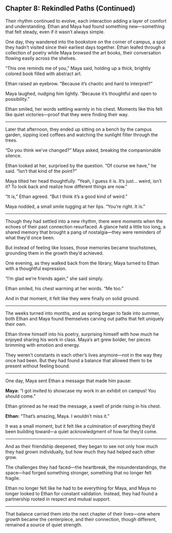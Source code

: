 ## Chapter 8: Rekindled Paths (Continued)  

Their rhythm continued to evolve, each interaction adding a layer of comfort and understanding. Ethan and Maya had found something new—something that felt steady, even if it wasn’t always simple.  

One day, they wandered into the bookstore on the corner of campus, a spot they hadn’t visited since their earliest days together. Ethan leafed through a collection of poetry while Maya browsed the art books, their conversation flowing easily across the shelves.  

“This one reminds me of you,” Maya said, holding up a thick, brightly colored book filled with abstract art.  

Ethan raised an eyebrow. “Because it’s chaotic and hard to interpret?”  

Maya laughed, nudging him lightly. “Because it’s thoughtful and open to possibility.”  

Ethan smiled, her words settling warmly in his chest. Moments like this felt like quiet victories—proof that they were finding their way.  

---

Later that afternoon, they ended up sitting on a bench by the campus garden, sipping iced coffees and watching the sunlight filter through the trees.  

“Do you think we’ve changed?” Maya asked, breaking the companionable silence.  

Ethan looked at her, surprised by the question. “Of course we have,” he said. “Isn’t that kind of the point?”  

Maya tilted her head thoughtfully. “Yeah, I guess it is. It’s just… weird, isn’t it? To look back and realize how different things are now.”  

“It is,” Ethan agreed. “But I think it’s a good kind of weird.”  

Maya nodded, a small smile tugging at her lips. “You’re right. It is.”  

---

Though they had settled into a new rhythm, there were moments when the echoes of their past connection resurfaced. A glance held a little too long, a shared memory that brought a pang of nostalgia—they were reminders of what they’d once been.  

But instead of feeling like losses, those memories became touchstones, grounding them in the growth they’d achieved.  

One evening, as they walked back from the library, Maya turned to Ethan with a thoughtful expression.  

“I’m glad we’re friends again,” she said simply.  

Ethan smiled, his chest warming at her words. “Me too.”  

And in that moment, it felt like they were finally on solid ground.  

---

The weeks turned into months, and as spring began to fade into summer, both Ethan and Maya found themselves carving out paths that felt uniquely their own.  

Ethan threw himself into his poetry, surprising himself with how much he enjoyed sharing his work in class. Maya’s art grew bolder, her pieces brimming with emotion and energy.  

They weren’t constants in each other’s lives anymore—not in the way they once had been. But they had found a balance that allowed them to be present without feeling bound.  

---

One day, Maya sent Ethan a message that made him pause:  

**Maya:** “I got invited to showcase my work in an exhibit on campus! You should come.”  

Ethan grinned as he read the message, a swell of pride rising in his chest.  

**Ethan:** “That’s amazing, Maya. I wouldn’t miss it.”  

It was a small moment, but it felt like a culmination of everything they’d been building toward—a quiet acknowledgment of how far they’d come.  

---

And as their friendship deepened, they began to see not only how much they had grown individually, but how much they had helped each other grow.  

The challenges they had faced—the heartbreak, the misunderstandings, the space—had forged something stronger, something that no longer felt fragile.  

Ethan no longer felt like he had to be everything for Maya, and Maya no longer looked to Ethan for constant validation. Instead, they had found a partnership rooted in respect and mutual support.  

---

That balance carried them into the next chapter of their lives—one where growth became the centerpiece, and their connection, though different, remained a source of quiet strength.  

